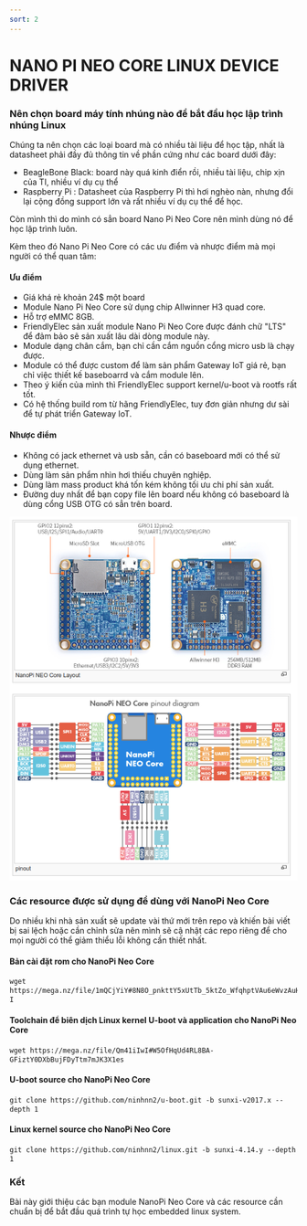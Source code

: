 ```yaml
---
sort: 2
---
```


# NANO PI NEO CORE LINUX DEVICE DRIVER

### Nên chọn board máy tính nhúng nào để bắt đầu học lập trình nhúng Linux

Chúng ta nên chọn các loại board mà có nhiều tài liệu để học tập, nhất là datasheet phải đầy đủ
thông tin về phần cứng như các board dưới đây:

- BeagleBone Black: board này quá kinh điển rồi, nhiều tài liệu, chip xịn của TI, nhiều ví dụ cụ thể
- Raspberry Pi    : Datasheet của Raspberry Pi thì hơi nghèo nàn, nhưng đổi lại cộng đồng support lớn
và rất nhiều ví dụ cụ thể để học.

Còn mình thì do mình có sẳn board Nano Pi Neo Core nên mình dùng nó để học lập trình luôn.

Kèm theo đó Nano Pi Neo Core có các ưu điểm và nhược điểm mà mọi người có thể quan tâm:

#### Ưu điểm

+ Giá khá rẻ khoản 24$ một board
+ Module Nano Pi Neo Core sử dụng chip Allwinner H3 quad core.
+ Hỗ trợ eMMC 8GB.
+ FriendlyElec sản xuất module Nano Pi Neo Core được đánh chữ "LTS" để đảm bảo sẽ sản xuất lâu dài dòng module này.
+ Module dạng chân cắm, bạn chỉ cần cắm nguồn cổng micro usb là chạy được.
+ Module có thể được custom để làm sản phẩm Gateway IoT giá rẻ, bạn chỉ việc thiết kế baseboarrd và cắm module lên.
+ Theo ý kiến của mình thì FriendlyElec support kernel/u-boot và rootfs rất tốt.
+ Có hệ thống build rom từ hãng FriendlyElec, tuy đơn giản nhưng dư sài để tự phát triển Gateway IoT.

#### Nhược điểm

+ Không có jack ethernet và usb sẵn, cần có baseboard mới có thể sử dụng ethernet.
+ Dùng làm sản phẩm nhìn hơi thiếu chuyên nghiệp.
+ Dùng làm mass product khá tốn kém không tối ưu chi phí sản xuất.
+ Đường duy nhất để bạn copy file lên board nếu không có baseboard là dùng cổng USB OTG có sẳn trên board.


![this screenshot](/images/nano-pi-neo-core-pinout.png)


### Các resource được sử dụng để dùng với NanoPi Neo Core
Do nhiều khi nhà sản xuất sẽ update vài thứ mới trên repo và khiến bài viết bị sai lệch hoặc cần chỉnh sửa
nên mình sẽ cậ nhật các repo riêng để cho mọi người có thể giảm thiểu lỗi không cần thiết nhất.

#### Bản cài đặt rom cho NanoPi Neo Core
```shell
wget https://mega.nz/file/1mQCjYiY#8N8O_pnkttY5xUtTb_5ktZo_WfqhptVAu6eWvzAuH-I
```

#### Toolchain để biên dịch Linux kernel U-boot và application cho NanoPi Neo Core
```shell
wget https://mega.nz/file/Qm41iIwI#W5OfHqUd4RL8BA-GFiztY0DXbBujFDyTtm7mJK3X1es
```

#### U-boot source cho NanoPi Neo Core
```shell
git clone https://github.com/ninhnn2/u-boot.git -b sunxi-v2017.x --depth 1
```


#### Linux kernel source cho NanoPi Neo Core
```shell
git clone https://github.com/ninhnn2/linux.git -b sunxi-4.14.y --depth 1
```

### Kết
Bài này giới thiệu các bạn module NanoPi Neo Core và các resource cần chuẩn bị để bắt đầu quá trình tự học embedded linux system.


